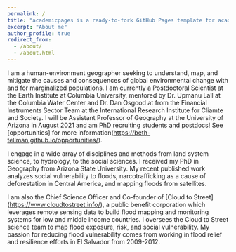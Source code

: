 ```yaml
---
permalink: /
title: "academicpages is a ready-to-fork GitHub Pages template for academic personal websites"
excerpt: "About me"
author_profile: true
redirect_from: 
  - /about/
  - /about.html
---
```


I am a human-environment geographer seeking to understand, map, and mitigate the causes and consequences of global environmental change with and for marginalized populations. I am currently a Postdoctoral Scientist at the Earth Institute at Columbia University, mentored by Dr. Upmanu Lall at the Columbia Water Center and Dr. Dan Osgood at from the Financial Instruments Sector Team at the International Research Institute for Cliamte and Society. I will be Assistant Professor of Geography at the University of Arizona in August 2021 and am PhD recruiting students and postdocs! See [opportunities] for more information(https://beth-tellman.github.io/opportunities/).


I engage in a wide array of disciplines and methods from land system science, to hydrology, to the social sciences. I received my PhD in Geography from Arizona State University. My recent published work analyzes social vulnerability to floods, narcotrafficking as a cause of deforestation in Central America, and mapping floods from satellites. 

I am also the Chief Science Officer and Co-founder of [Cloud to Street] (https://www.cloudtostreet.info/), a public benefit corporation which leverages remote sensing data to build flood mapping and monitoring systems for low and middle income countries. I oversees the Cloud to Street science team to map flood exposure, risk, and social vulnerability. My passion for reducing flood vulnerability comes from working in flood relief and resilience efforts in El Salvador from 2009-2012. 






